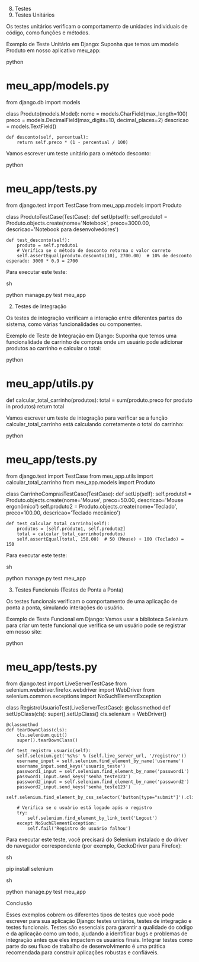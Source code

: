 8. Testes
1. Testes Unitários

Os testes unitários verificam o comportamento de unidades individuais de código, como funções e métodos.

Exemplo de Teste Unitário em Django:
Suponha que temos um modelo Produto em nosso aplicativo meu_app:

python

# meu_app/models.py
from django.db import models

class Produto(models.Model):
    nome = models.CharField(max_length=100)
    preco = models.DecimalField(max_digits=10, decimal_places=2)
    descricao = models.TextField()

    def desconto(self, percentual):
        return self.preco * (1 - percentual / 100)

Vamos escrever um teste unitário para o método desconto:

python

# meu_app/tests.py
from django.test import TestCase
from meu_app.models import Produto

class ProdutoTestCase(TestCase):
    def setUp(self):
        self.produto1 = Produto.objects.create(nome='Notebook', preco=3000.00, descricao='Notebook para desenvolvedores')

    def test_desconto(self):
        produto = self.produto1
        # Verifica se o método de desconto retorna o valor correto
        self.assertEqual(produto.desconto(10), 2700.00)  # 10% de desconto esperado: 3000 * 0.9 = 2700

Para executar este teste:

sh

python manage.py test meu_app

2. Testes de Integração

Os testes de integração verificam a interação entre diferentes partes do sistema, como várias funcionalidades ou componentes.

Exemplo de Teste de Integração em Django:
Suponha que temos uma funcionalidade de carrinho de compras onde um usuário pode adicionar produtos ao carrinho e calcular o total:

python

# meu_app/utils.py
def calcular_total_carrinho(produtos):
    total = sum(produto.preco for produto in produtos)
    return total

Vamos escrever um teste de integração para verificar se a função calcular_total_carrinho está calculando corretamente o total do carrinho:

python

# meu_app/tests.py
from django.test import TestCase
from meu_app.utils import calcular_total_carrinho
from meu_app.models import Produto

class CarrinhoComprasTestCase(TestCase):
    def setUp(self):
        self.produto1 = Produto.objects.create(nome='Mouse', preco=50.00, descricao='Mouse ergonômico')
        self.produto2 = Produto.objects.create(nome='Teclado', preco=100.00, descricao='Teclado mecânico')

    def test_calcular_total_carrinho(self):
        produtos = [self.produto1, self.produto2]
        total = calcular_total_carrinho(produtos)
        self.assertEqual(total, 150.00)  # 50 (Mouse) + 100 (Teclado) = 150

Para executar este teste:

sh

python manage.py test meu_app

3. Testes Funcionais (Testes de Ponta a Ponta)

Os testes funcionais verificam o comportamento de uma aplicação de ponta a ponta, simulando interações do usuário.

Exemplo de Teste Funcional em Django:
Vamos usar a biblioteca Selenium para criar um teste funcional que verifica se um usuário pode se registrar em nosso site:

python

# meu_app/tests.py
from django.test import LiveServerTestCase
from selenium.webdriver.firefox.webdriver import WebDriver
from selenium.common.exceptions import NoSuchElementException

class RegistroUsuarioTest(LiveServerTestCase):
    @classmethod
    def setUpClass(cls):
        super().setUpClass()
        cls.selenium = WebDriver()

    @classmethod
    def tearDownClass(cls):
        cls.selenium.quit()
        super().tearDownClass()

    def test_registro_usuario(self):
        self.selenium.get('%s%s' % (self.live_server_url, '/registro/'))
        username_input = self.selenium.find_element_by_name('username')
        username_input.send_keys('usuario_teste')
        password1_input = self.selenium.find_element_by_name('password1')
        password1_input.send_keys('senha_teste123')
        password2_input = self.selenium.find_element_by_name('password2')
        password2_input.send_keys('senha_teste123')
        self.selenium.find_element_by_css_selector('button[type="submit"]').click()
        
        # Verifica se o usuário está logado após o registro
        try:
            self.selenium.find_element_by_link_text('Logout')
        except NoSuchElementException:
            self.fail('Registro de usuário falhou')

Para executar este teste, você precisará do Selenium instalado e do driver do navegador correspondente (por exemplo, GeckoDriver para Firefox):

sh

pip install selenium

sh

python manage.py test meu_app

Conclusão

Esses exemplos cobrem os diferentes tipos de testes que você pode escrever para sua aplicação Django: testes unitários, testes de integração e testes funcionais. Testes são essenciais para garantir a qualidade do código e da aplicação como um todo, ajudando a identificar bugs e problemas de integração antes que eles impactem os usuários finais. Integrar testes como parte do seu fluxo de trabalho de desenvolvimento é uma prática recomendada para construir aplicações robustas e confiáveis.

